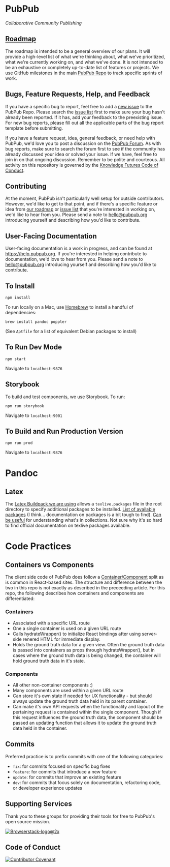 # PubPub

_Collaborative Community Publishing_

## [Roadmap](https://github.com/orgs/pubpub/projects/9)
The roadmap is intended to be a general overview of our plans. It will provide a high-level list of what we're thinking about, what we've prioritized, what we're currently working on, and what we've done. It is not intended to be an exhaustive or completely up-to-date list of features or projects. We use GitHub milestones in the main [PubPub Repo](https://github.com/pubpub/pubpub/milestones) to track specific sprints of work.

## Bugs, Feature Requests, Help, and Feedback
If you have a specific bug to report, feel free to add a [new issue](https://github.com/pubpub/pubpub/issues/new/choose) to the PubPub Repo. Please search the [issue list](https://github.com/pubpub/pubpub/issues) first to make sure your bug hasn't already been reported. If it has, add your feedback to the preexisting issue. For new bug reports, please fill out all the applicable parts of the bug report template before submitting.

If you have a feature request, idea, general feedback, or need help with PubPub, we'd love you to post a discussion on the [PubPub Forum](https://github.com/pubpub/pubpub/discussions). As with bug reports, make sure to search the forum first to see if the community has already discussed your idea or solved your issue. If we have, feel free to join in on that ongoing discussion. Remember to be polite and courteous. All activity on this repository is governed by the [Knowledge Futures Code of Conduct](https://github.com/knowledgefutures/general/blob/master/CODE_OF_CONDUCT.md).

## Contributing
At the moment, PubPub isn't particularly well setup for outside contributors. However, we'd like to get to that point, and if there's a specific feature or idea from [our roadmap](https://github.com/orgs/pubpub/projects/9) or [issue list](https://github.com/pubpub/pubpub) that you're interested in working on, we'd like to hear from you. Please send a note to [hello@pubpub.org](mailto:hello@pubpub.org?subject=Code%20Contribution) introducing yourself and describing how you'd like to contribute.

## User-Facing Documentation
User-facing documentation is a work in progress, and can be found at https://help.pubpub.org. If you're interested in helping contribute to documentation, we'd love to hear from you. Please send a note to [hello@pubpub.org](mailto:hello@pubpub.org?subject=Documentation%20Contribution) introducing yourself and describing how you'd like to contribute.

## To Install

```
npm install

```

To run locally on a Mac, use [Homebrew](https://brew.sh/) to install a handful of dependencies:

```
brew install pandoc poppler
```

(See `Aptfile` for a list of equivalent Debian packages to install)

## To Run Dev Mode

```
npm start
```

Navigate to `localhost:9876`

## Storybook

To build and test components, we use Storybook. To run:

```
npm run storybook
```

Navigate to `localhost:9001`

## To Build and Run Production Version

```
npm run prod
```

Navigate to `localhost:9876`

# Pandoc

## Latex

The [Latex Buildpack we are using](https://github.com/Thermondo/heroku-buildpack-tex) allows a
`texlive.packages` file in the root directory to specify additional packages to be installed.
[List of available packages](http://fedoraproject.org/wiki/Features/TeXLive) (I think...
documentation on packages is a bit tough to find).
[Can be useful](https://rpmfind.net/linux/rpm2html/search.php?query=texlive-collection-fontsextra)
for understanding what's in collections. Not sure why it's so hard to find official documentation on
texlive packages available.

# Code Practices

## Containers vs Components

The client side code of PubPub does follow a
[Container/Component](https://medium.com/@dan_abramov/smart-and-dumb-components-7ca2f9a7c7d0) split
as is common in React-based sites. The structure and difference between the two in this repo is not
exactly as described in the preceeding article. For this repo, the following describes how
containers and components are differentiated:

### Containers

-   Associated with a specific URL route
-   One a single container is used on a given URL route
-   Calls hydrateWrapper() to initialize React bindings after using server-side renered HTML for
    immediate display.
-   Holds the ground truth data for a given view. Often the ground truth data is passed into
    containers as props through hydrateWrapper(), but in cases where the ground truth data is being
    changed, the container will hold ground truth data in it's state.

### Components

-   All other non-container components :)
-   Many components are used within a given URL route
-   Can store it's own state if needed for UX functionality - but should always update the ground
    truth data held in its parent container.
-   Can make it's own API requests when the functionality and layout of the pertaining request is
    contained within the single component. Though if this request influences the ground truth data,
    the component should be passed an updating function that allows it to update the ground truth
    data held in the container.

## Commits

Preferred practice is to prefix commits with one of the following categories:

-   `fix`: for commits focused on specific bug fixes
-   `feature`: for commits that introduce a new feature
-   `update`: for commits that improve an existing feature
-   `dev`: for commits that focus solely on documentation, refactoring code, or developer experience
    updates
    
## Supporting Services
Thank you to these groups for providing their tools for free to PubPub's open source mission.

[![Browserstack-logo@2x](https://user-images.githubusercontent.com/1000455/64237395-318a4c80-cef4-11e9-8b78-98ed3ec58ce3.png)](https://www.browserstack.com/)

## Code of Conduct
[![Contributor Covenant](https://img.shields.io/badge/Contributor%20Covenant-v2.0%20adopted-ff69b4.svg)](https://github.com/knowledgefutures/general/blob/master/CODE_OF_CONDUCT.md)
